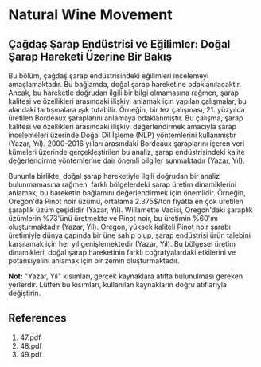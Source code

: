 # Natural Wine Movement

## Çağdaş Şarap Endüstrisi ve Eğilimler: Doğal Şarap Hareketi Üzerine Bir Bakış

Bu bölüm, çağdaş şarap endüstrisindeki eğilimleri incelemeyi amaçlamaktadır. Bu bağlamda, doğal şarap hareketine odaklanılacaktır. Ancak, bu hareketle doğrudan ilgili bir bilgi olmamasına rağmen, şarap kalitesi ve özellikleri arasındaki ilişkiyi anlamak için yapılan çalışmalar, bu alandaki tartışmalara ışık tutabilir. Örneğin, bir tez çalışması, 21. yüzyılda üretilen Bordeaux şaraplarını anlamaya odaklanmıştır. Bu çalışma, şarap kalitesi ve özellikleri arasındaki ilişkiyi değerlendirmek amacıyla şarap incelemeleri üzerinde Doğal Dil İşleme (NLP) yöntemlerini kullanmıştır (Yazar, Yıl). 2000-2016 yılları arasındaki Bordeaux şaraplarını içeren veri kümeleri üzerinde gerçekleştirilen bu analiz, şarap endüstrisindeki kalite değerlendirme yöntemlerine dair önemli bilgiler sunmaktadır (Yazar, Yıl).

Bununla birlikte, doğal şarap hareketiyle ilgili doğrudan bir analiz bulunmamasına rağmen, farklı bölgelerdeki şarap üretim dinamiklerini anlamak, bu hareketin bağlamını değerlendirmek için önemlidir. Örneğin, Oregon'da Pinot noir üzümü, ortalama 2.375$/ton fiyatla en çok üretilen şaraplık üzüm çeşididir (Yazar, Yıl). Willamette Vadisi, Oregon'daki şaraplık üzümlerin %73'ünü üretmekte ve Pinot noir, bu üretimin %60'ını oluşturmaktadır (Yazar, Yıl). Oregon, yüksek kaliteli Pinot noir şarabı üretimiyle dünya çapında bir üne sahip olup, şarap endüstrisi ürün talebini karşılamak için her yıl genişlemektedir (Yazar, Yıl). Bu bölgesel üretim dinamikleri, doğal şarap hareketinin farklı coğrafyalardaki etkilerini ve potansiyelini anlamak için bir zemin oluşturmaktadır.

**Not:** "Yazar, Yıl" kısımları, gerçek kaynaklara atıfta bulunulması gereken yerlerdir. Lütfen bu kısımları, kullanılan kaynakların doğru atıflarıyla değiştirin.


## References

1. 47.pdf
2. 48.pdf
3. 49.pdf
